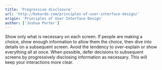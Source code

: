 ```yaml
---
title: 'Progressive disclosure'
url: 'http://bokardo.com/principles-of-user-interface-design/'
origin: 'Principles of User Interface Design'
author: ['Joshua Porter']
---
```


Show only what is necessary on each screen. If people are making a choice, show enough information to allow them the choice, then dive into details on a subsequent screen. Avoid the tendency to over-explain or show everything all at once. When possible, defer decisions to subsequent screens by progressively disclosing information as necessary. This will keep your interactions more clear.
